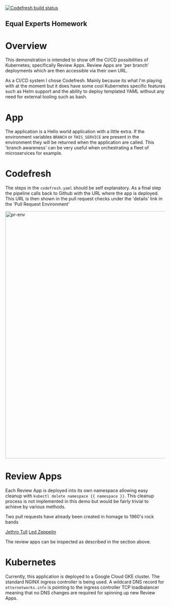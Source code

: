 [![Codefresh build status]( https://g.codefresh.io/api/badges/pipeline/otter-networks/mooperd%2Fequal-experts%2Fequal-experts?type=cf-2)]( https://g.codefresh.io/public/accounts/otter-networks/pipelines/mooperd/equal-experts/equal-experts)

## Equal Experts Homework

# Overview

This demonstration is intended to show off the CI/CD possibilities of Kubernetes; specifically Review Apps. Review Apps are 'per branch' deployments which are then accessible via their own URL. 

As a CI/CD system I chose Codefresh. Mainly because its what I'm playing with at the moment but it does have some cool Kubernetes specific features such as Helm support and the ability to deploy templated YAML without any need for external tooling such as bash. 

# App

The application is a Hello world application with a little extra. If the environment variables `BRANCH` or `THIS_SERVICE` are present in the environment they will be returned when the application are called. This 'branch awareness' can be very useful when orchestrating a fleet of microservices for example.

# Codefresh

The steps in the `codefresh.yaml` should be self explanatory. As a final step the pipeline calls back to Github with the URL where the app is deployed. This URL is then shown in the pull request checks under the 'details' link in the 'Pull Request Environment'

<img width="776" alt="pr-env" src="https://user-images.githubusercontent.com/3006149/49045847-887b2c80-f1d2-11e8-9f02-7fc79f330b81.png">

# Review Apps

Each Review App is deployed into its own namespace allowing easy cleanup with `kubectl delete namespace {{ namespace }}`. This cleanup process is not implemented in this demo but would be fairly trivial to achieve by various methods.

Two pull requests have already been created in homage to 1960's rock bands

[Jethro Tull](https://github.com/mooperd/equal-experts/pull/3)
[Led Zeppelin](https://github.com/mooperd/equal-experts/pull/4)

The review apps can be inspected as described in the section above.

# Kubernetes

Currently, this application is deployed to a Google Cloud GKE cluster. The standard NGINX ingress controller is being used. A wildcard DNS record for `otternetworks.info` is pointing to the ingress controller TCP loadbalancer meaning that no DNS changes are required for spinning up new Review Apps.




